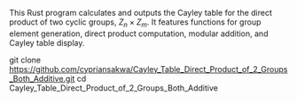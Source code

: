 This Rust program calculates and outputs the Cayley table for the direct product of two cyclic groups, $Z_n \times Z_m$. 
It features functions for group element generation, direct product computation, modular addition, and Cayley table display.

git clone https://github.com/cypriansakwa/Cayley_Table_Direct_Product_of_2_Groups_Both_Additive.git
cd Cayley_Table_Direct_Product_of_2_Groups_Both_Additive
